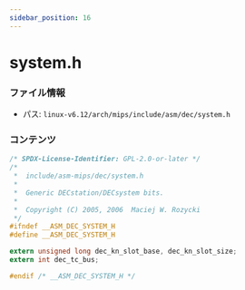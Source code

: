 ```yaml
---
sidebar_position: 16
---
```

# system.h

### ファイル情報

- パス: `linux-v6.12/arch/mips/include/asm/dec/system.h`

### コンテンツ

```h
/* SPDX-License-Identifier: GPL-2.0-or-later */
/*
 *	include/asm-mips/dec/system.h
 *
 *	Generic DECstation/DECsystem bits.
 *
 *	Copyright (C) 2005, 2006  Maciej W. Rozycki
 */
#ifndef __ASM_DEC_SYSTEM_H
#define __ASM_DEC_SYSTEM_H

extern unsigned long dec_kn_slot_base, dec_kn_slot_size;
extern int dec_tc_bus;

#endif /* __ASM_DEC_SYSTEM_H */

```
